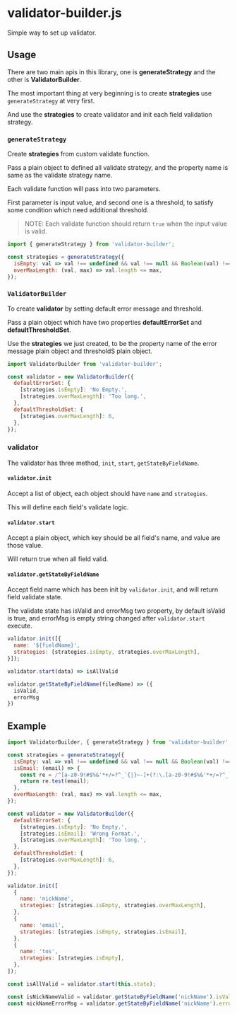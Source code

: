 # validator-builder.js

Simple way to set up validator.

## Usage

There are two main apis in this library, one is **generateStrategy** and the other is **ValidatorBuilder**.

The most important thing at very beginning is to create **strategies** use `generateStrategy` at very first.

And use the **strategies** to create validator and init each field validation strategy.

### `generateStrategy`

Create **strategies** from custom validate function.

Pass a plain object to defined all validate strategy, and the property name is same as the validate strategy name.

Each validate function will pass into two parameters.

First parameter is input value, and second one is a threshold, to satisfy some condition which need additional threshold.

> NOTE: Each validate function should return `true` when the input value is valid.

```javascript
import { generateStrategy } from 'validator-builder';

const strategies = generateStrategy({
  isEmpty: val => val !== undefined && val !== null && Boolean(val) !== false,
  overMaxLength: (val, max) => val.length <= max,
});

```

### `ValidatorBuilder`

To create **validator** by setting default error message and threshold.

Pass a plain object which have two properties **defaultErrorSet** and **defaultThresholdSet**.

Use the **strategies** we just created, to be the property name of the error message plain object and thresholdS plain object.

```javascript
import ValidatorBuilder from 'validator-builder';

const validator = new ValidatorBuilder({
  defaultErrorSet: {
    [strategies.isEmpty]: 'No Empty.',
    [strategies.overMaxLength]: 'Too long.',
  },
  defaultThresholdSet: {
    [strategies.overMaxLength]: 6,
  },
});

```
### validator

The validator has three method, `init`, `start`, `getStateByFieldName`.

#### `validator.init`

Accept a list of object, each object should have `name` and `strategies`.

This will define each field's validate logic.

#### `validator.start`

Accept a plain object, which key should be all field's name, and value are those value.

Will return true when all field valid.

#### `validator.getStateByFieldName`

Accept field name which has been init by `validator.init`, and will return field validate state.

The validate state has isValid and errorMsg two property, by default isValid is true, and errorMsg is empty string changed after `validator.start` execute.

```javascript
validator.init([{
  name: '${fieldName}',
  strategies: [strategies.isEmpty, strategies.overMaxLength],
}]);

validator.start(data) => isAllValid

validator.getStateByFieldName(filedName) => ({
  isValid,
  errorMsg
})

```

## Example

```javascript
import ValidatorBuilder, { generateStrategy } from 'validator-builder';

const strategies = generateStrategy({
  isEmpty: val => val !== undefined && val !== null && Boolean(val) !== false,
  isEmail: (email) => {
    const re = /^[a-z0-9!#$%&'*+/=?^_`{|}~-]+(?:\.[a-z0-9!#$%&'*+/=?^_`{|}~-]+)*@(?:[a-z0-9](?:[a-z0-9-]*[a-z0-9])?\.)+[a-z0-9](?:[a-z0-9-]*[a-z0-9])?$/i;
    return re.test(email);
  },
  overMaxLength: (val, max) => val.length <= max,
});

const validator = new ValidatorBuilder({
  defaultErrorSet: {
    [strategies.isEmpty]: 'No Empty.',
    [strategies.isEmail]: 'Wrong Format.',
    [strategies.overMaxLength]: 'Too long.',
  },
  defaultThresholdSet: {
    [strategies.overMaxLength]: 6,
  },
});

validator.init([
  {
    name: 'nickName',
    strategies: [strategies.isEmpty, strategies.overMaxLength],
  },
  {
    name: 'email',
    strategies: [strategies.isEmpty, strategies.isEmail],
  },
  {
    name: 'tos',
    strategies: [strategies.isEmpty],
  },
]);

const isAllValid = validator.start(this.state);

const isNickNameValid = validator.getStateByFieldName('nickName').isValid
const nickNameErrorMsg = validator.getStateByFieldName('nickName').errorMsg
```
